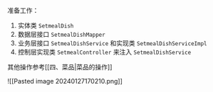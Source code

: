 准备工作：

1. 实体类 `SetmealDish`
2. 数据层接口 `SetmealDishMapper` 
3. 业务层接口 `SetmealDishService` 和实现类 `SetmealDishServiceImpl`
4. 控制层实现类 `SetmealController` 来注入 `SetmealDishService`

其他操作参考[[四、菜品|菜品的操作]]

![[Pasted image 20240127170210.png]]